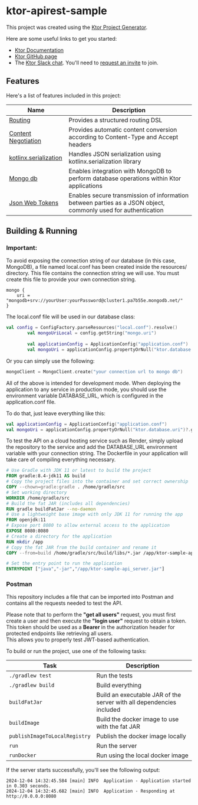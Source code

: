 # ktor-apirest-sample

This project was created using the [Ktor Project Generator](https://start.ktor.io).

Here are some useful links to get you started:

- [Ktor Documentation](https://ktor.io/docs/home.html)
- [Ktor GitHub page](https://github.com/ktorio/ktor)
- The [Ktor Slack chat](https://app.slack.com/client/T09229ZC6/C0A974TJ9). You'll need
  to [request an invite](https://surveys.jetbrains.com/s3/kotlin-slack-sign-up) to join.

## Features

Here's a list of features included in this project:

| Name                                                                   | Description                                                                        |
|------------------------------------------------------------------------|------------------------------------------------------------------------------------|
| [Routing](https://start.ktor.io/p/routing)                             | Provides a structured routing DSL                                                  |
| [Content Negotiation](https://start.ktor.io/p/content-negotiation)     | Provides automatic content conversion according to Content-Type and Accept headers |
| [kotlinx.serialization](https://start.ktor.io/p/kotlinx-serialization) | Handles JSON serialization using kotlinx.serialization library                     |
| [Mongo db](https://www.mongodb.com/developer/languages/kotlin/mastering-kotlin-creating-api-ktor-mongodb-atlas/)|Enables integration with MongoDB to perform database operations within Ktor applications|
|[Json Web Tokens ](https://www.jwt.io/)|Enables secure transmission of information between parties as a JSON object, commonly used for authentication|

## Building & Running
### Important:
To avoid exposing the connection string of our database (in this case, MongoDB), a file named local.conf has been created inside the resources/ directory. This file contains the connection string we will use. You must create this file to provide your own connection string.

```
mongo {
    uri = "mongodb+srv://yourUser:yourPassword@cluster1.pa7b55e.mongodb.net/"
}
```
The local.conf file will be used in our database class:
```kotlin
val config = ConfigFactory.parseResources("local.conf").resolve()
        val mongoUriLocal = config.getString("mongo.uri")
        
        val applicationConfig = ApplicationConfig("application.conf")
        val mongoUri = applicationConfig.propertyOrNull("ktor.database.uri")?.getString()?:mongoUriLocal
```
Or you can simply use the following:
```kotlin
mongoClient = MongoClient.create("your connection url to mongo db")
```
All of the above is intended for development mode.
When deploying the application to any service in production mode, you should use the environment variable DATABASE_URL, which is configured in the application.conf file.

To do that, just leave everything like this:
```kotlin
val applicationConfig = ApplicationConfig("application.conf")
val mongoUri = applicationConfig.propertyOrNull("ktor.database.uri")?.getString()!!
```
To test the API on a cloud hosting service such as Render, simply upload the repository to the service and add the DATABASE_URL environment variable with your connection string.
The Dockerfile in your application will take care of compiling everything necessary.
```dockerfile
# Use Gradle with JDK 11 or latest to build the project
FROM gradle:8.4-jdk11 AS build
# Copy the project files into the container and set correct ownership
COPY --chown=gradle:gradle . /home/gradle/src
# Set working directory
WORKDIR /home/gradle/src
# Build the fat JAR (includes all dependencies)
RUN gradle buildFatJar --no-daemon
# Use a lightweight base image with only JDK 11 for running the app
FROM openjdk:11
# Expose port 8080 to allow external access to the application
EXPOSE 8080:8080
# Create a directory for the application
RUN mkdir /app
# Copy the fat JAR from the build container and rename it
COPY --from=build /home/gradle/src/build/libs/*.jar /app/ktor-sample-api_server.jar

# Set the entry point to run the application
ENTRYPOINT ["java","-jar","/app/ktor-sample-api_server.jar"]

```
### Postman
This repository includes a file that can be imported into Postman and contains all the requests needed to test the API.

Please note that to perform the **"get all users"** request, you must first create a user and then execute the **"login user"** request to obtain a token.  
This token should be used as a **Bearer** in the authorization header for protected endpoints like retrieving all users.  
This allows you to properly test JWT-based authentication.

To build or run the project, use one of the following tasks:

| Task                          | Description                                                          |
|-------------------------------|----------------------------------------------------------------------|
| `./gradlew test`              | Run the tests                                                        |
| `./gradlew build`             | Build everything                                                     |
| `buildFatJar`                 | Build an executable JAR of the server with all dependencies included |
| `buildImage`                  | Build the docker image to use with the fat JAR                       |
| `publishImageToLocalRegistry` | Publish the docker image locally                                     |
| `run`                         | Run the server                                                       |
| `runDocker`                   | Run using the local docker image                                     |

If the server starts successfully, you'll see the following output:

```
2024-12-04 14:32:45.584 [main] INFO  Application - Application started in 0.303 seconds.
2024-12-04 14:32:45.682 [main] INFO  Application - Responding at http://0.0.0.0:8080
```

